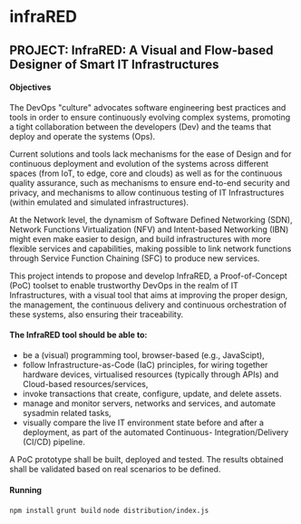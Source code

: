 # infraRED

## PROJECT: InfraRED: A Visual and Flow-based Designer of Smart IT Infrastructures

#### Objectives
The DevOps "culture" advocates software engineering best practices and tools in order to ensure continuously evolving complex systems, promoting a tight collaboration between the developers (Dev) and the teams that deploy and operate the systems (Ops). 

Current solutions and tools lack mechanisms for the ease of Design and for continuous deployment and evolution of the systems across different spaces (from IoT, to edge, core and clouds) as well as for the continuous quality assurance, such as mechanisms to ensure end-to-end security and privacy, and mechanisms to allow continuous testing of IT Infrastructures (within emulated and simulated infrastructures). 

At the Network level, the dynamism of Software Defined Networking (SDN), Network Functions Virtualization (NFV) and Intent-based Networking (IBN) might even make easier to design, and build infrastructures with more flexible services and capabilities, making possible to link network functions through Service Function Chaining (SFC) to produce new services. 

This project intends to propose and develop InfraRED, a Proof-of-Concept (PoC) toolset to enable trustworthy DevOps in the realm of IT Infrastructures, with a visual tool that aims at improving the proper design, the management, the continuous delivery and continuous orchestration of these systems, also ensuring their traceability. 

#### The InfraRED tool should be able to: 
- be a (visual) programming tool, browser-based (e.g., JavaScipt), 
- follow Infrastructure-as-Code (IaC) principles, for wiring together hardware devices, virtualised resources (typically through APIs) and Cloud-based resources/services, 
- invoke transactions that create, configure, update, and delete assets. 
- manage and monitor servers, networks and services, and automate sysadmin related tasks, 
- visually compare the live IT environment state before and after a deployment, as part of the automated Continuous- Integration/Delivery (CI/CD) pipeline. 

A PoC prototype shall be built, deployed and tested. The results obtained shall be validated based on real scenarios to be defined.

#### Running
`npm install`
`grunt build`
`node distribution/index.js`
